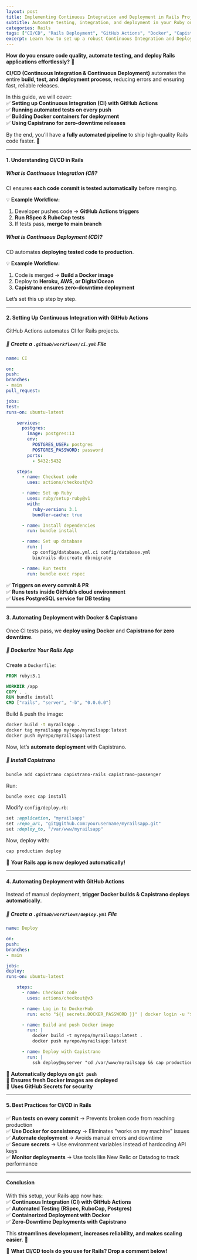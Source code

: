 ```yaml
---
layout: post
title: Implementing Continuous Integration and Deployment in Rails Projects
subtitle: Automate testing, integration, and deployment in your Ruby on Rails applications using CI/CD pipelines.
categories: Rails
tags: ["CI/CD", "Rails Deployment", "GitHub Actions", "Docker", "Capistrano", "DevOps"]
excerpt: Learn how to set up a robust Continuous Integration and Deployment (CI/CD) pipeline in your Rails projects using GitHub Actions, Docker, and Capistrano.
---
```



**How do you ensure code quality, automate testing, and deploy Rails applications effortlessly?** 🚀

**CI/CD (Continuous Integration & Continuous Deployment)** automates the entire **build, test, and deployment process**, reducing errors and ensuring fast, reliable releases.

In this guide, we will cover:  
✅ **Setting up Continuous Integration (CI) with GitHub Actions**  
✅ **Running automated tests on every push**  
✅ **Building Docker containers for deployment**  
✅ **Using Capistrano for zero-downtime releases**

By the end, you’ll have **a fully automated pipeline** to ship high-quality Rails code faster. 🚀

---

#### **1. Understanding CI/CD in Rails**
##### **What is Continuous Integration (CI)?**
CI ensures **each code commit is tested automatically** before merging.

💡 **Example Workflow:**
1. Developer pushes code → **GitHub Actions triggers**
2. **Run RSpec & RuboCop tests**
3. If tests pass, **merge to main branch**

##### **What is Continuous Deployment (CD)?**
CD automates **deploying tested code to production**.

💡 **Example Workflow:**
1. Code is merged → **Build a Docker image**
2. Deploy to **Heroku, AWS, or DigitalOcean**
3. **Capistrano ensures zero-downtime deployment**

Let’s set this up step by step.

---

#### **2. Setting Up Continuous Integration with GitHub Actions**
GitHub Actions automates CI for Rails projects.

##### **📌 Create a `.github/workflows/ci.yml` File**
```yml
name: CI

on:
push:
branches:
- main
pull_request:

jobs:
test:
runs-on: ubuntu-latest

    services:
      postgres:
        image: postgres:13
        env:
          POSTGRES_USER: postgres
          POSTGRES_PASSWORD: password
        ports:
          - 5432:5432

    steps:
      - name: Checkout code
        uses: actions/checkout@v3

      - name: Set up Ruby
        uses: ruby/setup-ruby@v1
        with:
          ruby-version: 3.1
          bundler-cache: true

      - name: Install dependencies
        run: bundle install

      - name: Set up database
        run: |
          cp config/database.yml.ci config/database.yml
          bin/rails db:create db:migrate

      - name: Run tests
        run: bundle exec rspec
```

✅ **Triggers on every commit & PR**  
✅ **Runs tests inside GitHub’s cloud environment**  
✅ **Uses PostgreSQL service for DB testing**

---

#### **3. Automating Deployment with Docker & Capistrano**
Once CI tests pass, we **deploy using Docker** and **Capistrano for zero downtime**.

##### **📌 Dockerize Your Rails App**
Create a `Dockerfile`:  
```dockerfile
FROM ruby:3.1

WORKDIR /app
COPY . .
RUN bundle install
CMD ["rails", "server", "-b", "0.0.0.0"]
```

Build & push the image:  
```sh
docker build -t myrailsapp .
docker tag myrailsapp myrepo/myrailsapp:latest
docker push myrepo/myrailsapp:latest
```

Now, let’s **automate deployment** with Capistrano.

##### **📌 Install Capistrano**
```sh
bundle add capistrano capistrano-rails capistrano-passenger
```

Run:  
```sh
bundle exec cap install
```

Modify `config/deploy.rb`:  
```ruby
set :application, "myrailsapp"
set :repo_url, "git@github.com:yourusername/myrailsapp.git"
set :deploy_to, "/var/www/myrailsapp"
```

Now, deploy with:  
```sh
cap production deploy
```

🚀 **Your Rails app is now deployed automatically!**

---

#### **4. Automating Deployment with GitHub Actions**
Instead of manual deployment, **trigger Docker builds & Capistrano deploys automatically**.

##### **📌 Create a `.github/workflows/deploy.yml` File**
```yml
name: Deploy

on:
push:
branches:
- main

jobs:
deploy:
runs-on: ubuntu-latest

    steps:
      - name: Checkout code
        uses: actions/checkout@v3

      - name: Log in to DockerHub
        run: echo "${{ secrets.DOCKER_PASSWORD }}" | docker login -u "${{ secrets.DOCKER_USERNAME }}" --password-stdin

      - name: Build and push Docker image
        run: |
          docker build -t myrepo/myrailsapp:latest .
          docker push myrepo/myrailsapp:latest

      - name: Deploy with Capistrano
        run: |
          ssh deploy@myserver "cd /var/www/myrailsapp && cap production deploy"
```

🔹 **Automatically deploys on `git push`**  
🔹 **Ensures fresh Docker images are deployed**  
🔹 **Uses GitHub Secrets for security**

---

#### **5. Best Practices for CI/CD in Rails**
✅ **Run tests on every commit** → Prevents broken code from reaching production  
✅ **Use Docker for consistency** → Eliminates "works on my machine" issues  
✅ **Automate deployment** → Avoids manual errors and downtime  
✅ **Secure secrets** → Use environment variables instead of hardcoding API keys  
✅ **Monitor deployments** → Use tools like New Relic or Datadog to track performance

---

#### **Conclusion**
With this setup, your Rails app now has:  
✅ **Continuous Integration (CI) with GitHub Actions**  
✅ **Automated Testing (RSpec, RuboCop, Postgres)**  
✅ **Containerized Deployment with Docker**  
✅ **Zero-Downtime Deployments with Capistrano**

This **streamlines development, increases reliability, and makes scaling easier**. 🚀

🔹 **What CI/CD tools do you use for Rails? Drop a comment below!**  

